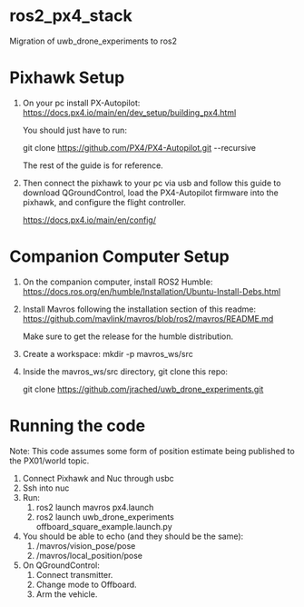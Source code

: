 # ros2_px4_stack
Migration of uwb_drone_experiments to ros2

# Pixhawk Setup

1. On your pc install PX-Autopilot:
    https://docs.px4.io/main/en/dev_setup/building_px4.html 
    
   You should just have to run: 

   git clone https://github.com/PX4/PX4-Autopilot.git --recursive

   The rest of the guide is for reference.

2. Then connect the pixhawk to your pc via usb and follow this guide to download QGroundControl, load the PX4-Autopilot firmware into the pixhawk, and configure the flight controller.

    https://docs.px4.io/main/en/config/ 


# Companion Computer Setup

1. On the companion computer, install ROS2 Humble:
    https://docs.ros.org/en/humble/Installation/Ubuntu-Install-Debs.html 

2. Install Mavros following the installation section of this readme: 
    https://github.com/mavlink/mavros/blob/ros2/mavros/README.md
    
    Make sure to get the release for the humble distribution.

3. Create a workspace:
    mkdir -p mavros_ws/src

4. Inside the mavros_ws/src directory, git clone this repo:

    git clone https://github.com/jrached/uwb_drone_experiments.git


# Running the code

Note: This code assumes some form of position estimate being published to the PX01/world topic.

1. Connect Pixhawk and Nuc through usbc
2. Ssh into nuc
3. Run: 
    1. ros2 launch mavros px4.launch 
    2. ros2 launch uwb_drone_experiments offboard_square_example.launch.py
4. You should be able to echo (and they should be the same):
    1. /mavros/vision_pose/pose
    2. /mavros/local_position/pose
5. On QGroundControl:
    1. Connect transmitter.
    2. Change mode to Offboard.
    3. Arm the vehicle.


